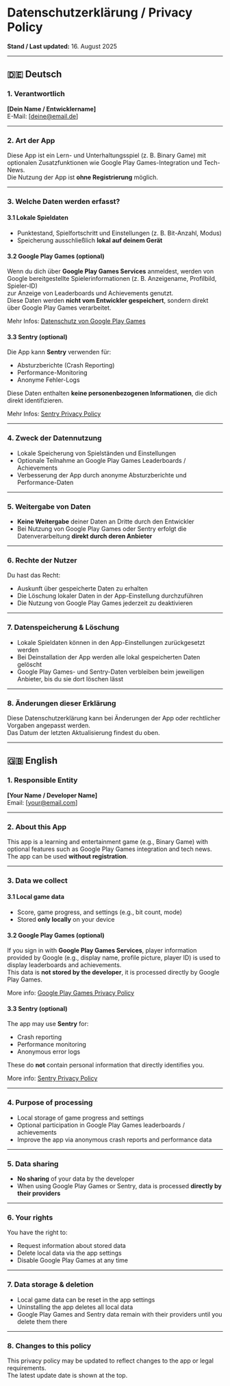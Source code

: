 # Datenschutzerklärung / Privacy Policy

**Stand / Last updated:** 16. August 2025  

---

## 🇩🇪 Deutsch

### 1. Verantwortlich
**[Dein Name / Entwicklername]**  
E-Mail: [deine@email.de]  

---

### 2. Art der App
Diese App ist ein Lern- und Unterhaltungs­spiel (z. B. Binary Game) mit optionalen Zusatzfunktionen wie Google Play Games-Integration und Tech-News.  
Die Nutzung der App ist **ohne Registrierung** möglich.

---

### 3. Welche Daten werden erfasst?

#### 3.1 Lokale Spieldaten
- Punktestand, Spielfortschritt und Einstellungen (z. B. Bit-Anzahl, Modus)  
- Speicherung ausschließlich **lokal auf deinem Gerät**  

#### 3.2 Google Play Games (optional)
Wenn du dich über **Google Play Games Services** anmeldest, werden von Google bereitgestellte Spielerinformationen (z. B. Anzeigename, Profilbild, Spieler-ID)  
zur Anzeige von Leaderboards und Achievements genutzt.  
Diese Daten werden **nicht vom Entwickler gespeichert**, sondern direkt über Google Play Games verarbeitet.  

Mehr Infos: [Datenschutz von Google Play Games](https://policies.google.com/privacy)

#### 3.3 Sentry (optional)
Die App kann **Sentry** verwenden für:  
- Absturzberichte (Crash Reporting)  
- Performance-Monitoring  
- Anonyme Fehler-Logs  

Diese Daten enthalten **keine personenbezogenen Informationen**, die dich direkt identifizieren.  

Mehr Infos: [Sentry Privacy Policy](https://sentry.io/privacy/)

---

### 4. Zweck der Datennutzung
- Lokale Speicherung von Spielständen und Einstellungen  
- Optionale Teilnahme an Google Play Games Leaderboards / Achievements  
- Verbesserung der App durch anonyme Absturzberichte und Performance-Daten

---

### 5. Weitergabe von Daten
- **Keine Weitergabe** deiner Daten an Dritte durch den Entwickler  
- Bei Nutzung von Google Play Games oder Sentry erfolgt die Datenverarbeitung **direkt durch deren Anbieter**

---

### 6. Rechte der Nutzer
Du hast das Recht:  
- Auskunft über gespeicherte Daten zu erhalten  
- Die Löschung lokaler Daten in der App-Einstellung durchzuführen  
- Die Nutzung von Google Play Games jederzeit zu deaktivieren

---

### 7. Datenspeicherung & Löschung
- Lokale Spieldaten können in den App-Einstellungen zurückgesetzt werden  
- Bei Deinstallation der App werden alle lokal gespeicherten Daten gelöscht  
- Google Play Games- und Sentry-Daten verbleiben beim jeweiligen Anbieter, bis du sie dort löschen lässt

---

### 8. Änderungen dieser Erklärung
Diese Datenschutzerklärung kann bei Änderungen der App oder rechtlicher Vorgaben angepasst werden.  
Das Datum der letzten Aktualisierung findest du oben.

---

## 🇬🇧 English

### 1. Responsible Entity
**[Your Name / Developer Name]**  
Email: [your@email.com]  

---

### 2. About this App
This app is a learning and entertainment game (e.g., Binary Game) with optional features such as Google Play Games integration and tech news.  
The app can be used **without registration**.

---

### 3. Data we collect

#### 3.1 Local game data
- Score, game progress, and settings (e.g., bit count, mode)  
- Stored **only locally** on your device  

#### 3.2 Google Play Games (optional)
If you sign in with **Google Play Games Services**, player information provided by Google (e.g., display name, profile picture, player ID) is used to display leaderboards and achievements.  
This data is **not stored by the developer**, it is processed directly by Google Play Games.  

More info: [Google Play Games Privacy Policy](https://policies.google.com/privacy)

#### 3.3 Sentry (optional)
The app may use **Sentry** for:  
- Crash reporting  
- Performance monitoring  
- Anonymous error logs  

These do **not** contain personal information that directly identifies you.  

More info: [Sentry Privacy Policy](https://sentry.io/privacy/)

---

### 4. Purpose of processing
- Local storage of game progress and settings  
- Optional participation in Google Play Games leaderboards / achievements  
- Improve the app via anonymous crash reports and performance data

---

### 5. Data sharing
- **No sharing** of your data by the developer  
- When using Google Play Games or Sentry, data is processed **directly by their providers**

---

### 6. Your rights
You have the right to:  
- Request information about stored data  
- Delete local data via the app settings  
- Disable Google Play Games at any time

---

### 7. Data storage & deletion
- Local game data can be reset in the app settings  
- Uninstalling the app deletes all local data  
- Google Play Games and Sentry data remain with their providers until you delete them there

---

### 8. Changes to this policy
This privacy policy may be updated to reflect changes to the app or legal requirements.  
The latest update date is shown at the top.
